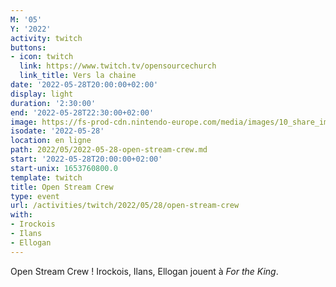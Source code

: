 ```yaml
---
M: '05'
Y: '2022'
activity: twitch
buttons:
- icon: twitch
  link: https://www.twitch.tv/opensourcechurch
  link_title: Vers la chaine
date: '2022-05-28T20:00:00+02:00'
display: light
duration: '2:30:00'
end: '2022-05-28T22:30:00+02:00'
image: https://fs-prod-cdn.nintendo-europe.com/media/images/10_share_images/games_15/nintendo_switch_4/H2x1_NSwitch_ForTheKing_image1600w.jpg
isodate: '2022-05-28'
location: en ligne
path: 2022/05/2022-05-28-open-stream-crew.md
start: '2022-05-28T20:00:00+02:00'
start-unix: 1653760800.0
template: twitch
title: Open Stream Crew
type: event
url: /activities/twitch/2022/05/28/open-stream-crew
with:
- Irockois
- Ilans
- Ellogan
---
```

Open Stream Crew ! Irockois, Ilans, Ellogan jouent à *For the King*.